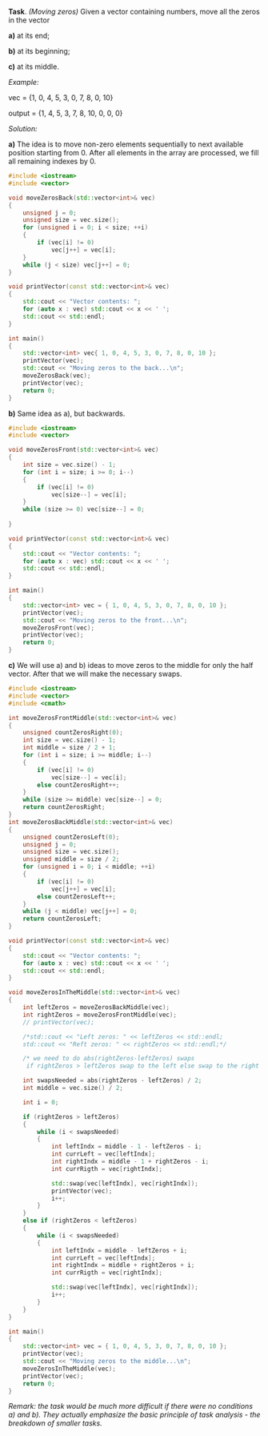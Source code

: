 **Task**. *(Moving zeros)* Given a vector containing numbers, move all the zeros in the vector 

**a)** at its end;

**b)** at its beginning;

**c)** at its middle.

*Example:*

vec = {1, 0, 4, 5, 3, 0, 7, 8, 0, 10}

output = {1, 4, 5, 3, 7, 8, 10, 0, 0, 0}

*Solution:*

**а)** The idea is to move non-zero elements sequentially to next available position starting from 0. After all elements in the array are processed, we fill all remaining indexes by 0.

```cpp
#include <iostream>
#include <vector>

void moveZerosBack(std::vector<int>& vec)
{
	unsigned j = 0;
	unsigned size = vec.size();
	for (unsigned i = 0; i < size; ++i)
	{
		if (vec[i] != 0)
			vec[j++] = vec[i];
	}
	while (j < size) vec[j++] = 0;
}

void printVector(const std::vector<int>& vec) 
{
	std::cout << "Vector contents: ";
	for (auto x : vec) std::cout << x << ' ';	
	std::cout << std::endl;
}

int main()
{
	std::vector<int> vec{ 1, 0, 4, 5, 3, 0, 7, 8, 0, 10 };
	printVector(vec);
	std::cout << "Moving zeros to the back...\n";
	moveZerosBack(vec);
	printVector(vec);
	return 0;
}
```

**b)** Same idea as a), but backwards.

```cpp
#include <iostream>
#include <vector>

void moveZerosFront(std::vector<int>& vec)
{
	int size = vec.size() - 1;
	for (int i = size; i >= 0; i--)
	{
		if (vec[i] != 0)
			vec[size--] = vec[i];
	}
	while (size >= 0) vec[size--] = 0;
	
}

void printVector(const std::vector<int>& vec)
{
	std::cout << "Vector contents: ";
	for (auto x : vec) std::cout << x << ' ';
	std::cout << std::endl;
}

int main()
{
	std::vector<int> vec = { 1, 0, 4, 5, 3, 0, 7, 8, 0, 10 };
	printVector(vec);
	std::cout << "Moving zeros to the front...\n";
	moveZerosFront(vec);
	printVector(vec);
	return 0;
}
```
**c)** We will use a) and b) ideas to move zeros to the middle for only the half vector. After that we will make the necessary swaps.

```cpp
#include <iostream>
#include <vector>
#include <cmath>

int moveZerosFrontMiddle(std::vector<int>& vec)
{
	unsigned countZerosRight(0);
	int size = vec.size() - 1;
	int middle = size / 2 + 1;
	for (int i = size; i >= middle; i--)
	{
		if (vec[i] != 0)
			vec[size--] = vec[i];
		else countZerosRight++;
	}
	while (size >= middle) vec[size--] = 0;
	return countZerosRight;
}
int moveZerosBackMiddle(std::vector<int>& vec)
{
	unsigned countZerosLeft(0);
	unsigned j = 0;
	unsigned size = vec.size();
	unsigned middle = size / 2;
	for (unsigned i = 0; i < middle; ++i)
	{
		if (vec[i] != 0)
			vec[j++] = vec[i];
		else countZerosLeft++;
	}
	while (j < middle) vec[j++] = 0;
	return countZerosLeft;
}

void printVector(const std::vector<int>& vec)
{
	std::cout << "Vector contents: ";
	for (auto x : vec) std::cout << x << ' ';
	std::cout << std::endl;
}

void moveZerosInTheMiddle(std::vector<int>& vec)
{
	int leftZeros = moveZerosBackMiddle(vec);
	int rightZeros = moveZerosFrontMiddle(vec);
	// printVector(vec);

	/*std::cout << "Left zeros: " << leftZeros << std::endl;
	std::cout << "Reft zeros: " << rightZeros << std::endl;*/

	/* we need to do abs(rightZeros-leftZeros) swaps
	 if rightZeros > leftZeros swap to the left else swap to the right */

	int swapsNeeded = abs(rightZeros - leftZeros) / 2;
	int middle = vec.size() / 2;

	int i = 0;

	if (rightZeros > leftZeros)
	{
		while (i < swapsNeeded)
		{
			int leftIndx = middle - 1 - leftZeros - i;
			int currLeft = vec[leftIndx];
			int rightIndx = middle - 1 + rightZeros - i;
			int currRigth = vec[rightIndx];

			std::swap(vec[leftIndx], vec[rightIndx]);
			printVector(vec);
			i++;
		}
	}
	else if (rightZeros < leftZeros)
	{
		while (i < swapsNeeded)
		{
			int leftIndx = middle - leftZeros + i;
			int currLeft = vec[leftIndx];
			int rightIndx = middle + rightZeros + i;
			int currRigth = vec[rightIndx];

			std::swap(vec[leftIndx], vec[rightIndx]);
			i++;
		}
	}
}

int main()
{
	std::vector<int> vec = { 1, 0, 4, 5, 3, 0, 7, 8, 0, 10 };
	printVector(vec);
	std::cout << "Moving zeros to the middle...\n";
	moveZerosInTheMiddle(vec);
	printVector(vec);
	return 0;
}
```

*Remark: the task would be much more difficult if there were no conditions a) and b). They actually emphasize the basic principle of task analysis - the breakdown of smaller tasks.*
